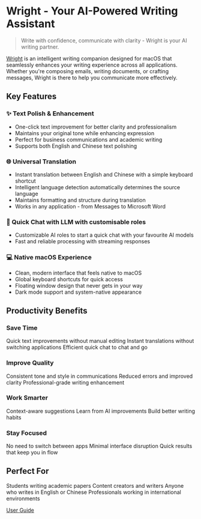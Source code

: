 # Wright - Your AI-Powered Writing Assistant

> Write with confidence, communicate with clarity - Wright is your AI writing partner.

[Wright](https://wright.lazsol.com) is an intelligent writing companion designed for macOS that seamlessly enhances your writing experience across all applications. Whether you're composing emails, writing documents, or crafting messages, Wright is there to help you communicate more effectively.

## Key Features

### ✨ Text Polish & Enhancement

- One-click text improvement for better clarity and professionalism
- Maintains your original tone while enhancing expression
- Perfect for business communications and academic writing
- Supports both English and Chinese text polishing

### 🌐 Universal Translation

- Instant translation between English and Chinese with a simple keyboard shortcut
- Intelligent language detection automatically determines the source language
- Maintains formatting and structure during translation
- Works in any application - from Messages to Microsoft Word

### 🤖 Quick Chat with LLM with customisable roles

- Customizable AI roles to start a quick chat with your favourite AI models
- Fast and reliable processing with streaming responses

### 💻 Native macOS Experience

- Clean, modern interface that feels native to macOS
- Global keyboard shortcuts for quick access
- Floating window design that never gets in your way
- Dark mode support and system-native appearance

## Productivity Benefits

### Save Time

Quick text improvements without manual editing
Instant translations without switching applications
Efficient quick chat to chat and go

### Improve Quality

Consistent tone and style in communications
Reduced errors and improved clarity
Professional-grade writing enhancement

### Work Smarter

Context-aware suggestions
Learn from AI improvements
Build better writing habits

### Stay Focused

No need to switch between apps
Minimal interface disruption
Quick results that keep you in flow

## Perfect For

Students writing academic papers
Content creators and writers
Anyone who writes in English or Chinese
Professionals working in international environments

[User Guide](https://wright.lazsol.com/guide/)